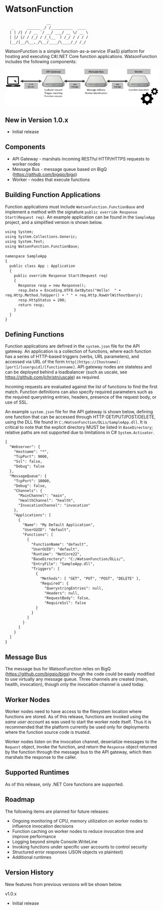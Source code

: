 # WatsonFunction

```
                   __                   
   _      ______ _/ /__________  ____   
  | | /| / / __ `/ __/ ___/ __ \/ __ \  
  | |/ |/ / /_/ / /_(__  ) /_/ / / / /  
  |__/|__/\__,_/\__/____/\____/_/ /_/   

```
WatsonFunction is a simple function-as-a-service (FaaS) platform for hosting and executing C#/.NET Core function applications.  WatsonFunction includes the following components:

![alt tag](https://github.com/jchristn/watsonfunction/blob/master/assets/diagram.png)

## New in Version 1.0.x

- Initial release

## Components

- API Gateway - marshals incoming RESTful HTTP/HTTPS requests to worker nodes
- Message Bus - message queue based on BigQ (https://github.com/bigqio/bigq)
- Worker - nodes that execute functions

## Building Function Applications

Function applications must include ```WatsonFunction.FunctionBase``` and implement a method with the signature ```public override Response Start(Request req)```.  An example application can be found in the ```SampleApp``` project, and a simplified version is shown below.

```
using System;
using System.Collections.Generic;
using System.Text;
using WatsonFunction.FunctionBase;

namespace SampleApp
{
  public class App : Application
  { 
    public override Response Start(Request req)
    {
      Response resp = new Response();
      resp.Data = Encoding.UTF8.GetBytes("Hello!  " + req.Http.Method.ToUpper() + " " + req.Http.RawUrlWithoutQuery);
      resp.HttpStatus = 200;
      return resp;
    }
  }
}
```

## Defining Functions

Function applications are defined in the ```system.json``` file for the API gateway.  An application is a collection of functions, where each function has a series of HTTP-based triggers (verbs, URL parameters), and accessed via URL of the form ```http||https://[hostname]:[port]/[userguid]/[functionname]```.  API gateway nodes are stateless and can be deployed behind a loadbalancer (such as uscale, see https://github.com/jchristn/uscale) as required.

Incoming requests are evaluated against the list of functions to find the first match.  Function definitions can also specify required parameters such as the required querystring entries, headers, presence of the request body, or use of SSL.

An example ```system.json``` file for the API gateway is shown below, defining one function that can be accessed through HTTP GET/PUT/POST/DELETE, using the DLL file found in ```C:/WatsonFunction/DLLs/SampleApp.dll```.  It is critical to note that the explicit directory MUST be listed in ```BaseDirectory```; relative paths are not supported due to limitations in C# ```System.Activator```.

```
{
  "Webserver": {
    "Hostname": "*",
    "TcpPort": 9000,
    "Ssl": false,
    "Debug": false
  },
  "MessageQueue": {
    "TcpPort": 10000,
    "Debug": false,
    "Channels": {
      "MainChannel": "main",
      "HealthChannel": "health",
      "InvocationChannel": "invocation"	
    },
    "Applications": [
      { 
        "Name": "My Default Application",
        "UserGUID": "default",
        "Functions": [
          { 
            "FunctionName": "default",
            "UserGUID": "default",
            "Runtime": "NetCore22",
            "BaseDirectory": "C:/WatsonFunction/DLLs/",
            "EntryFile": "SampleApp.dll",
            "Triggers": [
              {
                "Methods": [ "GET", "PUT", "POST", "DELETE" ],
                "Required": {
                  "QuerystringEntries": null,
                  "Headers": null,
                  "RequestBody": false,
                  "RequireSsl": false
              }
            }
          ]
        }
      ]
    }
  ]
}
```

## Message Bus

The message bus for WatsonFunction relies on BigQ (https://github.com/bigqio/bigq) though the code could be easily modified to use virtually any message queue.  Three channels are created (main, health, invocation), though only the invocation channel is used today.

## Worker Nodes

Worker nodes need to have access to the filesystem location where functions are stored.  As of this release, functions are invoked using the *same user account* as was used to start the worker node itself.  Thus it is recommended that the platform currently be used only for deployments where the function source code is *trusted*.

Worker nodes listen on the invocation channel, deserialize messages to the ```Request``` object, invoke the function, and return the ```Response``` object returned by the function through the message bus to the API gateway, which then marshals the response to the caller.

## Supported Runtimes

As of this release, only .NET Core functions are supported.

## Roadmap

The following items are planned for future releases:

- Ongoing monitoring of CPU, memory utilization on worker nodes to influence invocation decisions
- Function caching on worker nodes to reduce invocation time and improve performance
- Logging beyond simple Console.WriteLine
- Invoking functions under specific user accounts to control security
- Structured error responses (JSON objects vs plaintext)
- Additional runtimes

## Version History

New features from previous versions will be shown below.

v1.0.x

- Initial release
